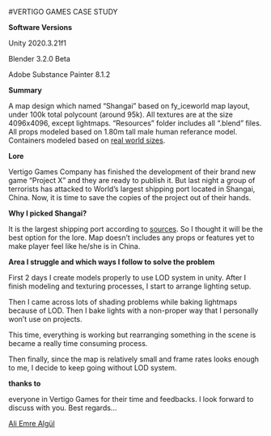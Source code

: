 

#VERTIGO GAMES CASE STUDY

**Software Versions**

Unity 2020.3.21f1

Blender 3.2.0 Beta

Adobe Substance Painter 8.1.2



**Summary**

A map design which named “Shangai” based on fy_iceworld map layout, under 100k total polycount (around 95k).
All textures are at the size 4096x4096, except lightmaps.
“Resources” folder includes all “.blend” files.
All props modeled based on 1.80m tall male human referance model. Containers modeled based on [real world sizes](https://www.mrbox.co.uk/shipping-containers/#:~:text=Standard%20ISO%20shipping%20containers%20are,ft%20(2.89m)%20high.).



**Lore**

Vertigo Games Company has finished the development of their brand new game “Project X” and they are ready to publish it. But last night a group of terrorists has attacked to World’s largest shipping port located in Shangai, China. Now, it is time to save the copies of the project out of their hands.



**Why I picked Shangai?**

It is the largest shipping port according to [sources](https://www.worldshipping.org/top-50-ports). So I thought it will be the best option for the lore. Map doesn’t includes any props or features yet to make player feel like he/she is in China. 



**Area I struggle and which ways I follow to solve the problem**

First 2 days I create models properly to use LOD system in unity. After I finish modeling and texturing processes, I start to arrange lighting setup.
 
Then I came across lots of shading problems while baking lightmaps because of LOD. Then I bake lights with a non-proper way that I personally won’t use on projects. 

This time, everything is working but rearranging something in the scene is became a really time consuming process.

Then finally, since the map is relatively small and frame rates looks enough to me, I decide to keep going without LOD system.



**thanks to**

everyone in Vertigo Games for their time and feedbacks. I look forward to discuss with you.
Best regards...

[Ali Emre Algül](https://www.linkedin.com/in/aliemrealgul/)
